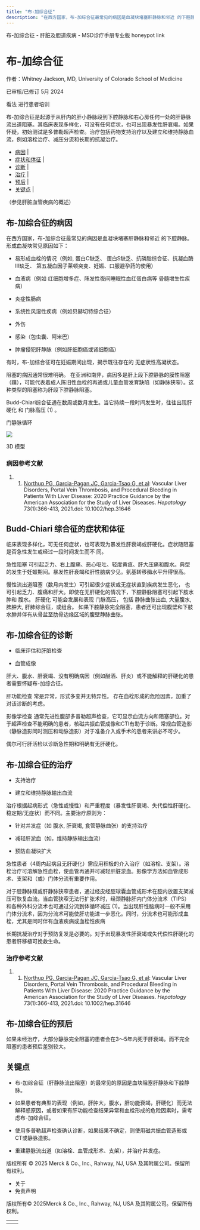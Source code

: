 ```yaml
---
title: "布-加综合征"
description: "在西方国家，布-加综合征最常见的病因是血凝块堵塞肝静脉和邻近 的下腔静脉。形成血凝块常见原因如下："
---
```


﻿布\-加综合征 \- 肝脏及胆道疾病 \- MSD诊疗手册专业版 honeypot link

# 布-加综合征

作者：Whitney Jackson, MD, University of Colorado School of Medicine

已审核/已修订 5月 2024

看法 进行患者培训

布-加综合征是起源于从肝内的肝小静脉段到下腔静脉和右心房任何一处的肝静脉流出道阻塞。其临床表现多样化，可没有任何症状，也可出现暴发性肝衰竭。如果怀疑，初始测试是多普勒超声检查。治疗包括药物支持治疗以及建立和维持静脉血流，例如溶栓治疗、减压分流和长期的抗凝治疗。

- [病因](#病因_v9008541_zh) \|
- [症状和体征](#症状和体征_v9008563_zh) \|
- [诊断](#诊断_v9008569_zh) \|
- [治疗](#治疗_v9008586_zh) \|
- [预后](#预后_v9008583_zh) \|
- [关键点](#关键点_v9008605_zh) \|

（参见肝脏血管疾病的概述）

## 布-加综合征的病因

在西方国家，布-加综合征最常见的病因是血凝块堵塞肝静脉和邻近 的下腔静脉。形成血凝块常见原因如下：

- 易形成血栓的情况（例如, 蛋白C缺乏、 蛋白S缺乏、抗磷脂综合征、抗凝血酶III缺乏、 第五凝血因子莱顿突变、妊娠、口服避孕药的使用）

- 血液病（例如 红细胞增多症、阵发性夜间睡眠性血红蛋白病等 骨髓增生性疾病）

- 炎症性肠病

- 系统性风湿性疾病（例如贝赫切特综合征）

- 外伤

- 感染（包虫囊、阿米巴）

- 肿瘤侵犯肝静脉（例如肝细胞癌或肾细胞癌）


有时，布-加综合征可在妊娠期间出现，揭示既往存在的 无症状性高凝状态。

阻塞的病因通常很难明确。 在亚洲和南非，病因多是肝上段下腔静脉的膜性阻塞（蹼），可能代表着成人陈旧性血栓的再通或儿童血管发育缺陷（如静脉狭窄）。这种类型的阻塞称为肝段下腔静脉阻塞。

Budd-Chiari综合征通在数周或数月发生。当它持续一段时间发生时，往往出现肝硬化 和 门脉高压 (1) 。

门静脉循环

![](https://edge.sitecorecloud.io/mmanual-ssq1ci05/media/professional/images/b/i/o/biodigital-portal-circulation-sized-pv_zh.jpg?thn=0&sc_lang=zh&mw=500)

3D 模型

### 病因参考文献

1. 1. [Northup PG, Garcia-Pagan JC, Garcia-Tsao G, et al](https://pubmed.ncbi.nlm.nih.gov/33219529/): Vascular Liver Disorders, Portal Vein Thrombosis, and Procedural Bleeding in Patients With Liver Disease: 2020 Practice Guidance by the American Association for the Study of Liver Diseases. _Hepatology_ 73(1):366-413, 2021.doi: 10.1002/hep.31646


## Budd-Chiari 综合征的症状和体征

临床表现多样化，可无任何症状，也可表现为暴发性肝衰竭或肝硬化。症状随阻塞是否急性发生或经过一段时间发生而不 同。

急性阻塞 可引起乏力、右上腹痛、恶心呕吐、轻度黄疸、肝大压痛和腹水。典型的发生于妊娠期间。暴发性肝衰竭和肝性脑病少见。氨基转移酶水平升得很高。

慢性流出道阻塞（数月内发生）可引起很少症状或无症状直到疾病发生恶化， 也可引起乏力、腹痛和肝大。即使在无肝硬化的情况下，下腔静脉阻塞可引起下肢水肿和 腹水。 肝硬化 可能会发展和表现 门脉高压， 包括 静脉曲张出血, 大量腹水, 脾肿大, 肝肺综合征，或组合。 如果下腔静脉完全阻塞，患者还可出现腹壁和下肢水肿并伴有从骨盆至肋骨边缘区域的腹壁静脉曲张。

## 布-加综合征的诊断

- 临床评估和肝脏检查

- 血管成像


肝大、腹水、肝衰竭、没有明确病因（例如酗酒、肝炎）或不能解释的肝硬化的患者需要怀疑布-加综合征。

肝功能检查 常是异常，形式多变并无特异性。 存在血栓形成的危险因素，加重了对该诊断的考虑。

影像学检查 通常先进性腹部多普勒超声检查，它可显示血流方向和阻塞部位。对于超声检查不能明确的患者，核磁共振血管成像和CTI有助于诊断。常规血管造影（静脉造影同时测压和动脉造影）对于准备介入或手术的患者来讲必不可少。

偶尔可行肝活检以诊断急性期和明确有无肝硬化。

## 布-加综合征的治疗

- 支持治疗

- 建立和维持静脉输出血流


治疗根据起病形式（急性或慢性）和严重程度（暴发性肝衰竭、失代偿性肝硬化、稳定期/无症状）而不同。主要治疗原则为：

- 针对并发症（如 腹水, 肝衰竭, 食管静脉曲张）的支持治疗

- 减轻肝淤血（如，维持静脉输出血流）

- 预防血凝块扩大


急性患者（4周内起病且无肝硬化）需应用积极的介入治疗（如溶栓、支架）。溶栓治疗可溶解急性血栓，使血管再通并可减轻肝脏淤血。影像学方法如血管成形术、支架和（或）门体分流有重要作用。

对于腔静脉蹼或肝静脉狭窄患者，通过经皮经腔球囊血管成形术在腔内放置支架减压可恢复血流。当血管狭窄无法行扩张术时，经颈静脉肝内门体分流术（TIPS）和各种外科分流术也可通过分流到体循环减压 (1)。当出现肝性脑病时一般不采用门体分流术，因为分流术可能使肝功能进一步恶化。同时，分流术也可能形成血栓，尤其是同时伴有血液疾病或血栓性疾病

长期抗凝治疗对于预防复发是必要的。对于出现暴发性肝衰竭或失代偿性肝硬化的患者肝移植可挽救生命。

### 治疗参考文献

1. 1. [Northup PG, Garcia-Pagan JC, Garcia-Tsao G, et al](https://pubmed.ncbi.nlm.nih.gov/33219529/): Vascular Liver Disorders, Portal Vein Thrombosis, and Procedural Bleeding in Patients With Liver Disease: 2020 Practice Guidance by the American Association for the Study of Liver Diseases. _Hepatology_ 73(1):366-413, 2021.doi: 10.1002/hep.31646


## 布-加综合征的预后

如果未经治疗，大部分静脉完全阻塞的患者会在3～5年内死于肝衰竭。而不完全阻塞的患者预后差别较大。

## 关键点

- 布-加综合征（肝静脉流出阻塞）的最常见的原因是血块阻塞肝静脉和下腔静脉。

- 如果患者有典型的表现（例如，肝肿大，腹水，肝功能衰竭，肝硬化）而无法解释惑原因，或者如果有肝功能检查结果异常和血栓形成的危险因素时，需考虑布-加综合征。

- 使用多普勒超声检查确认诊断，如果结果不确定，则使用磁共振血管造影或CT或静脉造影。

- 重建静脉流出道（如溶栓、血管成形术、支架），并治疗并发症。




版权所有 © 2025
Merck & Co., Inc., Rahway, NJ, USA 及其附属公司。保留所有权利。

- 关于
- 免责声明

版权所有© 2025Merck & Co., Inc., Rahway, NJ, USA 及其附属公司。保留所有权利。

|     |     |
| --- | --- |
|  |  |